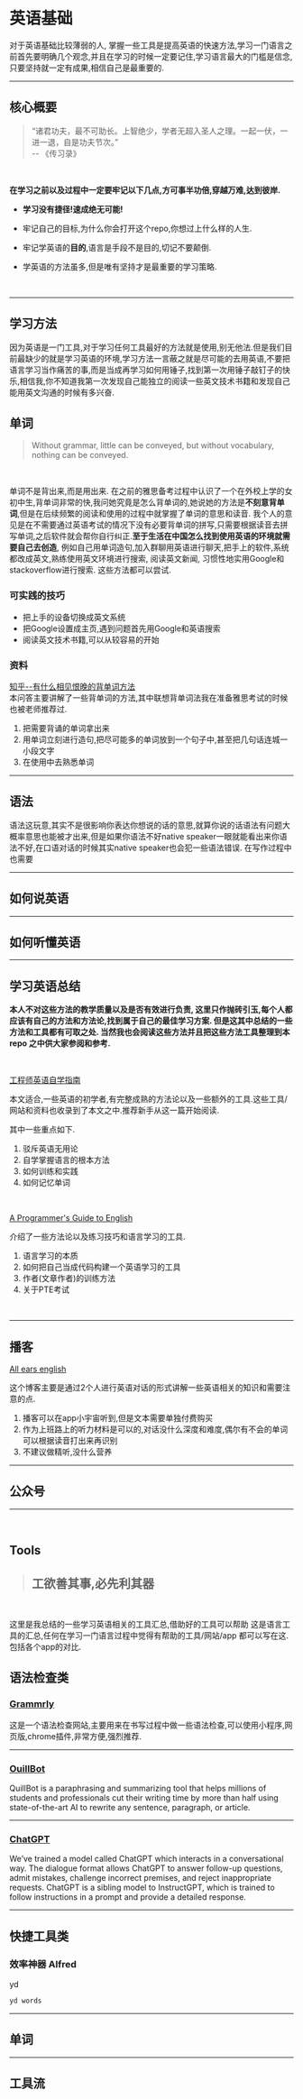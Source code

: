 # 英语基础
对于英语基础比较薄弱的人, 掌握一些工具是提高英语的快速方法,学习一门语言之前首先要明确几个观念,并且在学习的时候一定要记住,学习语言最大的门槛是信念,只要坚持就一定有成果,相信自己是最重要的.

---
## 核心概要

> “诸君功夫，最不可助长。上智绝少，学者无超入圣人之理。一起一伏，一进一退，自是功夫节次。”\
> -- 《传习录》
<br>

__在学习之前以及过程中一定要牢记以下几点,方可事半功倍,穿越万难,达到彼岸.__

- **学习没有捷径!速成绝无可能!**

- 牢记自己的目标,为什么你会打开这个repo,你想过上什么样的人生.

- 牢记学英语的**目的**,语言是手段不是目的,切记不要颠倒.

- 学英语的方法虽多,但是唯有坚持才是最重要的学习策略.

<br>

---
## 学习方法
因为英语是一门工具,对于学习任何工具最好的方法就是使用,别无他法.但是我们目前最缺少的就是学习英语的环境,学习方法一言蔽之就是尽可能的去用英语,不要把语言学习当作痛苦的事,而是当成再学习如何用锤子,找到第一次用锤子敲钉子的快乐,相信我,你不知道我第一次发现自己能独立的阅读一些英文技术书籍和发现自己能用英文沟通的时候有多兴奋.


## 单词

> Without grammar, little can be conveyed, but without vocabulary, nothing can be conveyed.
<br>

单词不是背出来,而是用出来. 在之前的雅思备考过程中认识了一个在外校上学的女初中生,背单词非常的快,我问她究竟是怎么背单词的,她说她的方法是**不刻意背单词**,但是在后续频繁的阅读和使用的过程中就掌握了单词的意思和读音. 我个人的意见是在不需要通过英语考试的情况下没有必要背单词的拼写,只需要根据读音去拼写单词,之后软件就会帮你自行纠正.__至于生活在中国怎么找到使用英语的环境就需要自己去创造__, 例如自己用单词造句,加入群聊用英语进行聊天,把手上的软件,系统都改成英文,熟练使用英文环境进行搜索, 阅读英文新闻, 习惯性地实用Google和stackoverflow进行搜索. 这些方法都可以尝试.

### 可实践的技巧
- 把上手的设备切换成英文系统
- 把Google设置成主页,遇到问题首先用Google和英语搜索
- 阅读英文技术书籍,可以从较容易的开始


### 资料

[知乎--有什么相见恨晚的背单词方法](https://www.zhihu.com/question/48040579/answer/521694493)\
本问答主要讲解了一些背单词的方法,其中联想背单词法我在准备雅思考试的时候也被老师推荐过.
1. 把需要背诵的单词拿出来
2. 用单词立刻进行造句,把尽可能多的单词放到一个句子中,甚至把几句话连城一小段文字
3. 在使用中去熟悉单词

---
## 语法
语法这玩意,其实不是很影响你表达你想说的话的意思,就算你说的话语法有问题大概率意思也能被才出来,但是如果你语法不好native speaker一眼就能看出来你语法不好,在口语对话的时候其实native speaker也会犯一些语法错误. 在写作过程中也需要

---
## 如何说英语

---
## 如何听懂英语


---
## 学习英语总结

__本人不对这些方法的教学质量以及是否有效进行负责, 这里只作抛砖引玉,每个人都应该有自己的方法和方法论,找到属于自己的最佳学习方案. 但是这其中总结的一些方法和工具都有可取之处. 当然我也会阅读这些方法并且把这些方法工具整理到本repo 之中供大家参阅和参考.__

<br>


[工程师英语自学指南](https://bewaters.me/limxtop/2021/08/18/English-introduction/)

本文适合,一些英语的初学者,有完整成熟的方法论以及一些额外的工具.这些工具/网站和资料也收录到了本文之中.推荐新手从这一篇开始阅读. 

其中一些重点如下.

1. 驳斥英语无用论
2. 自学掌握语言的根本方法
3. 如何训练和实践
4. 如何记忆单词

<br>

[A Programmer's Guide to English](https://a-programmers-guide-to-english.harryyu.me/essence/)

介绍了一些方法论以及练习技巧和语言学习的工具.
1. 语言学习的本质
2. 如何把自己当成代码构建一个英语学习的工具
3. 作者(文章作者)的训练方法
4. 关于PTE考试



<br>

---
## 播客

[All ears english](https://www.allearsenglish.com/)

这个博客主要是通过2个人进行英语对话的形式讲解一些英语相关的知识和需要注意的点.
1. 播客可以在app小宇宙听到,但是文本需要单独付费购买
2. 作为上班路上的听力材料是可以的,对话没什么深度和难度,偶尔有不会的单词可以根据读音打出来再识别
3. 不建议做精听,没什么营养


---
## 公众号



---
<br>


## Tools
> 工欲善其事,必先利其器
> --
<br>

这里是我总结的一些学习英语相关的工具汇总,借助好的工具可以帮助
这是语言工具的汇总,任何在学习一门语言过程中觉得有帮助的工具/网站/app 都可以写在这. 包括各个app的对比.

## 语法检查类

### [Grammrly](https://app.grammarly.com/)
这是一个语法检查网站,主要用来在书写过程中做一些语法检查,可以使用小程序,网页版,chrome插件,非常方便,强烈推荐.

---

### [OuillBot](https://quillbot.com/grammar-check)

QuillBot is a paraphrasing and summarizing tool that helps millions of students and professionals cut their writing time by more than half using state-of-the-art AI to rewrite any sentence, paragraph, or article.

---
### [ChatGPT](https://openai.com/blog/chatgpt/)

We’ve trained a model called ChatGPT which interacts in a conversational way. The dialogue format allows ChatGPT to answer follow-up questions, admit mistakes, challenge incorrect premises, and reject inappropriate requests. ChatGPT is a sibling model to InstructGPT, which is trained to follow instructions in a prompt and provide a detailed response.

---

## 快捷工具类


### 效率神器 Alfred

yd

```cmd
yd words

```

---

## 单词

---

## 工具流

